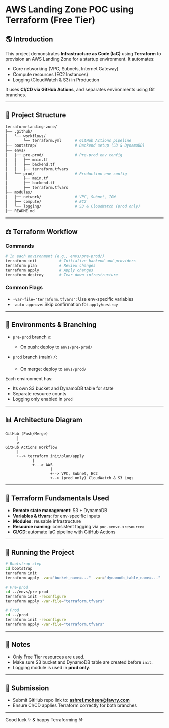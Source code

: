 # AWS Landing Zone POC using Terraform (Free Tier)

## 🌎 Introduction

This project demonstrates **Infrastructure as Code (IaC)** using **Terraform** to provision an AWS Landing Zone for a startup environment. It automates:

* Core networking (VPC, Subnets, Internet Gateway)
* Compute resources (EC2 Instances)
* Logging (CloudWatch & S3) in Production

It uses **CI/CD via GitHub Actions**, and separates environments using Git branches.

---

## 🏢 Project Structure

```bash
terraform-landing-zone/
├── .github/
│   └── workflows/
│       └── terraform.yml      # GitHub Actions pipeline
├── bootstrap/                 # Backend setup (S3 & DynamoDB)
├── envs/
│   ├── pre-prod/              # Pre-prod env config
│   │   ├── main.tf
│   │   ├── backend.tf
│   │   ├── terraform.tfvars
│   └── prod/                  # Production env config
│       ├── main.tf
│       ├── backend.tf
│       ├── terraform.tfvars
├── modules/
│   ├── network/               # VPC, Subnet, IGW
│   ├── compute/               # EC2
│   └── logging/               # S3 & CloudWatch (prod only)
├── README.md
```

---

## ⚖️ Terraform Workflow

### Commands

```bash
# In each environment (e.g., envs/pre-prod/)
terraform init          # Initialize backend and providers
terraform plan          # Review changes
terraform apply         # Apply changes
terraform destroy       # Tear down infrastructure
```

### Common Flags

* `-var-file="terraform.tfvars"`: Use env-specific variables
* `-auto-approve`: Skip confirmation for `apply`/`destroy`

---

## 📓 Environments & Branching

* `pre-prod` branch ✊:

  * On push: deploy to `envs/pre-prod/`
* `prod` branch (main) ⚡:

  * On merge: deploy to `envs/prod/`

Each environment has:

* Its own S3 bucket and DynamoDB table for state
* Separate resource counts
* Logging only enabled in `prod`

---

## 📊 Architecture Diagram

```
GitHub (Push/Merge)
     |
     v
GitHub Actions Workflow
     |
     +--> terraform init/plan/apply
            |
            +---> AWS
                    |
                    +--> VPC, Subnet, EC2
                    +--> (prod only) CloudWatch & S3 Logs
```

---

## 🔧 Terraform Fundamentals Used

* **Remote state management**: S3 + DynamoDB
* **Variables & tfvars**: for env-specific inputs
* **Modules**: reusable infrastructure
* **Resource naming**: consistent tagging via `poc-<env>-<resource>`
* **CI/CD**: automate IaC pipeline with GitHub Actions

---

## 🚀 Running the Project

```bash
# Bootstrap step
cd bootstrap
terraform init
terraform apply -var="bucket_name=..." -var="dynamodb_table_name=..."

# Pre-prod
cd ../envs/pre-prod
terraform init -reconfigure
terraform apply -var-file="terraform.tfvars"

# Prod
cd ../prod
terraform init -reconfigure
terraform apply -var-file="terraform.tfvars"
```

---

## 🌟 Notes

* Only Free Tier resources are used.
* Make sure S3 bucket and DynamoDB table are created before `init`.
* Logging module is used in **prod only**.

---

## 🚊 Submission

* Submit GitHub repo link to: **[ashref.mohsen@fawry.com](mailto:ashref.mohsen@fawry.com)**
* Ensure CI/CD applies Terraform correctly for both branches

---

Good luck ✨ & happy Terraforming ⚒️
